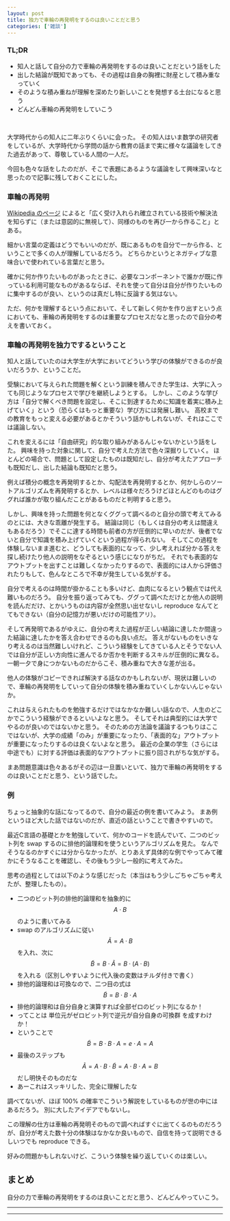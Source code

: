 ```yaml
---
layout: post
title: 独力で車輪の再発明をするのは良いことだと思う
categories: ['雑談']
---
```


### TL;DR
- 知人と話して自分の力で車輪の再発明をするのは良いことだという話をした
- 出した結論が既知であっても、その過程は自身の胸裡に財産として積み重なっていく
- そのような積み重ねが理解を深めたり新しいことを発想する土台になると思う
- どんどん車輪の再発明をしていこう
<br>

<script type="text/javascript" src="https://cdn.mathjax.org/mathjax/latest/MathJax.js?config=TeX-AMS-MML_HTMLorMML"></script>

大学時代からの知人に二年ぶりくらいに会った。
その知人はいま数学の研究者をしているが、大学時代から学問の話から教育の話まで実に様々な議論をしてきた過去があって、尊敬している人間の一人だ。

今回も色々な話をしたのだが、そこで表題にあるような議論をして興味深いなと思ったので記事に残しておくことにした。

### 車輪の再発明
[Wikipedia のページ](https://ja.wikipedia.org/wiki/%E8%BB%8A%E8%BC%AA%E3%81%AE%E5%86%8D%E7%99%BA%E6%98%8E) によると「広く受け入れられ確立されている技術や解決法を知らずに（または意図的に無視して）、同様のものを再び一から作ること」とある。

細かい言葉の定義はどうでもいいのだが、既にあるものを自分で一から作る、ということで多くの人が理解しているだろう。
どちらかというとネガティブな意味合いで使われている言葉だと思う。

確かに何か作りたいものがあったときに、必要なコンポーネントで誰かが既に作っている利用可能なものがあるならば、それを使って自分は自分が作りたいものに集中するのが良い、というのは真だし特に反論する気はない。

ただ、何かを理解するという点において、そして新しく何かを作り出すという点においても、車輪の再発明をするのは重要なプロセスだなと思ったので自分の考えを書いておく。

### 車輪の再発明を独力でするということ
知人と話していたのは大学生が大学においてどういう学びの体験ができるのが良いだろうか、ということだ。

受験において与えられた問題を解くという訓練を積んできた学生は、大学に入っても同じようなプロセスで学びを継続しようとする。
しかし、このような学び方は「自分で解くべき問題を設定し、そこに到達するために知識を着実に積み上げていく」という（恐らくはもっと重要な）学び方には発展し難い。
高校までの教育をもっと変える必要があるとかそういう話かもしれないが、それはここでは議論しない。

これを変えるには「自由研究」的な取り組みがあるんじゃないかという話をした。
興味を持った対象に関して、自分で考えた方法で色々深掘りしていく。
ほとんどの場合で、問題として設定したものは既知だし、自分が考えたアプローチも既知だし、出した結論も既知だと思う。

例えば積分の概念を再発明するとか、勾配法を再発明するとか、何かしらのソートアルゴリズムを再発明するとか、レベルは様々だろうけどほとんどのものはググれば誰かが取り組んだことがあるものだと判明すると思う。

しかし、興味を持った問題を何となくググって調べるのと自分の頭で考えてみるのとには、大きな乖離が発生する。
結論は同じ（もしくは自分の考えは間違えもあるだろう）でそこに達する時間も前者の方が圧倒的に早いのだが、後者でないと自分で知識を積み上げていくという過程が得られない。
そしてこの過程を体験しないまま進むと、どうしても表面的になって、少し考えれば分かる答えを探し続けたり他人の説明をなぞるという感じになりがちだ。
それでも表面的なアウトプットを出すことは難しくなかったりするので、表面的には人から評価されたりもして、色んなところで不幸が発生している気がする。

自分で考えるのは時間が掛かることも多いけど、血肉になるという観点では代え難いものだろう。
自分を振り返ってみても、ググって調べただけとか他人の説明を読んだだけ、とかいうものは内容が全然思い出せないし reproduce なんてとてもできない（自分の記憶力が悪いだけの可能性アリ）。

そして再発明であるがゆえに、自分の考えた過程が正しい結論に達したか間違った結論に達したかを答え合わせできるのも良い点だ。
答えがないものをいきなり考えるのは当然難しいけれど、こういう経験をしてきている人とそうでない人では自分が正しい方向性に進んでるか否かを判断するスキルが圧倒的に異なる。
一朝一夕で身につかないものだからこそ、積み重ねで大きな差が出る。

他人の体験がコピーできれば解決する話なのかもしれないが、現状は難しいので、車輪の再発明をしていって自分の体験を積み重ねていくしかないんじゃないか。

これは与えられたものを勉強するだけではなかなか難しい話なので、人生のどこかでこういう経験ができるといいよなと思う。
そしてそれは典型的には大学でやるのが良いのではないかと思う。
そのための方法論を議論するつもりはここではないが、大学の成績「のみ」が重要になったり、「表面的な」アウトプットが重要になったりするのは良くないよなと思う。
最近の企業の学生（さらには中途でも）に対する評価は表面的なアウトプットに振り回されがちな気がする。

まあ問題意識は色々あるがその辺は一旦置いといて、独力で車輪の再発明をするのは良いことだと思う、という話でした。

### 例
ちょっと抽象的な話になってるので、自分の最近の例を書いてみよう。
まあ例というほど大した話ではないのだが、直近の話ということで書きやすいので。

最近C言語の基礎とかを勉強していて、何かのコードを読んでいて、二つのビット列を swap するのに排他的論理和を使うというアルゴリズムを見た。
なんでそうなるのかすぐには分からなかったが、とりあえず具体的な例でやってみて確かにそうなることを確認し、その後もう少し一般的に考えてみた。

思考の過程としては以下のような感じだった（本当はもう少しごちゃごちゃ考えたが、整理したもの）。

- 二つのビット列の排他的論理和を抽象的に $$A \cdot B$$ のように書いてみる
- swap のアルゴリズムに従い $$\tilde{A} = A \cdot B$$ を入れ、次に $$\tilde{B} = B \cdot \tilde{A}= B \cdot (A \cdot B)$$ を入れる（区別しやすいように代入後の変数はチルダ付きで書く）
- 排他的論理和は可換なので、二つ目の式は $$\tilde{B} = B \cdot B \cdot A$$
- 排他的論理和は自分自身と演算すれば全部ゼロのビット列になるか！
- ってことは 単位元がゼロビット列で逆元が自分自身の可換群 を成すわけか！
- ということで $$\tilde{B} = B \cdot B \cdot A = e \cdot A = A$$
- 最後のステップも $$\tilde{A} = A \cdot B \cdot \tilde{B} = A \cdot B \cdot A = B$$ だし明快そのものだな
- あーこれはスッキリした、完全に理解したな

調べてないが、ほぼ 100% の確率でこういう解説をしているものが世の中にはあるだろう。
別に大したアイデアでもないし。

この理解の仕方は車輪の再発明そのもので調べればすぐに出てくるのものだろうが、自分が考えた数十分の体験はなかなか良いもので、自信を持って説明できるしいつでも reproduce できる。

好みの問題かもしれないけど、こういう体験を繰り返していくのは楽しい。

## まとめ
自分の力で車輪の再発明をするのは良いことだと思う、どんどんやっていこう。

---
---
<br>
